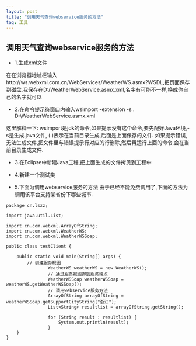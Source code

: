 ```yaml
---
layout: post
title: "调用天气查询webservice服务的方法"
tag: 工具 
---
```

## 调用天气查询webservice服务的方法
- 1.生成xml文件

在在浏览器地址栏输入http://ws.webxml.com.cn/WebServices/WeatherWS.asmx?WSDL,把页面保存到磁盘.我保存在D:/WeatherWebService.asmx.xml,名字有可能不一样,换成你自己的名字就可以

- 2.在命令提示符窗口内输入wsimport -extension -s .  D:\WeatherWebService.asmx.xml

这里解释一下:
wsimport是jdk的命令,如果提示没有这个命令,要先配好Java环境,-s是生成.java文件, (.)表示在当前目录生成,后面是上面保存的文件.
如果提示错误,无法生成文件,把文件里与错误提示行对应的行删除,然后再运行上面的命令,会在当前目录生成文件.

- 3.在Eclipse中新建Java工程,把上面生成的文件拷贝到工程中

- 4.新建一个测试类

- 5.下面为调用webservice服务的方法
由于已经不能免费调用了,下面的方法为调用该平台支持某省份下哪些城市.

```
package cn.lszz;

import java.util.List;

import cn.com.webxml.ArrayOfString;
import cn.com.webxml.WeatherWS;
import cn.com.webxml.WeatherWSSoap;

public class testClient {

	public static void main(String[] args) {
		// 创建服务视图
				WeatherWS weatherWS = new WeatherWS();
				// 通过服务视图得到服务端点
				WeatherWSSoap weatherWSSoap = weatherWS.getWeatherWSSoap();
				// 调用webservice服务方法
				ArrayOfString arrayOfString = weatherWSSoap.getSupportCityString("浙江");
				List<String> resultlist = arrayOfString.getString();

				for (String result : resultlist) {
					System.out.println(result);
				}
	}
}
```

